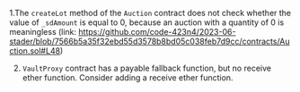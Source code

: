 1.The `createLot` method of the `Auction` contract does not check whether the value of `_sdAmount` is equal to 0, because an auction with a quantity of 0 is meaningless
(link: https://github.com/code-423n4/2023-06-stader/blob/7566b5a35f32ebd55d3578b8bd05c038feb7d9cc/contracts/Auction.sol#L48)

2. `VaultProxy` contract has a payable fallback function, but no receive ether function. Consider adding a receive ether function.